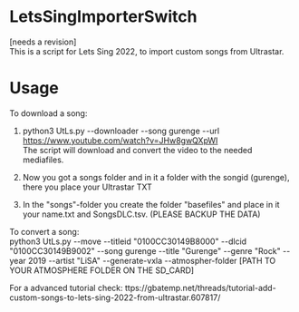 # LetsSingImporterSwitch
[needs a revision]  
This is a script for Lets Sing 2022, to import custom songs from Ultrastar.

# Usage
To download a song:  
1. python3 UtLs.py --downloader --song gurenge --url https://www.youtube.com/watch?v=JHw8gwQXpWI  
The script will download and convert the video to the needed mediafiles.

2. Now you got a songs folder and in it a folder with the songid (gurenge), there you place your Ultrastar TXT
3. In the "songs"-folder you create the folder "basefiles" and place in it your name.txt and SongsDLC.tsv. (PLEASE BACKUP THE DATA)

To convert a song:  
python3 UtLs.py --move --titleid "0100CC30149B8000" --dlcid "0100CC30149B9002" --song gurenge --title "Gurenge" --genre "Rock" --year 2019 --artist "LiSA" --generate-vxla --atmospher-folder [PATH TO YOUR ATMOSPHERE FOLDER ON THE SD_CARD] 

For a advanced tutorial check: ttps://gbatemp.net/threads/tutorial-add-custom-songs-to-lets-sing-2022-from-ultrastar.607817/
